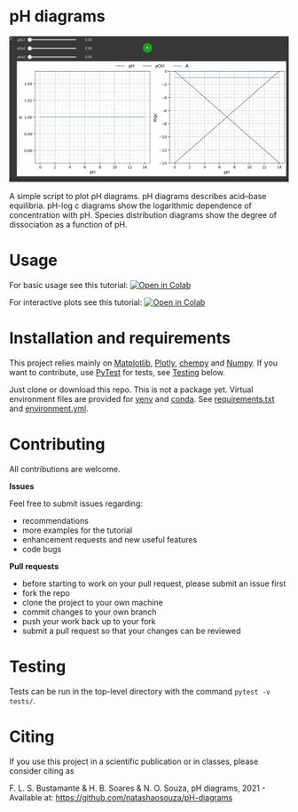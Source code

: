 # pH diagrams

![animation](images/animation.gif)

A simple script to plot pH diagrams. pH diagrams describes acid–base equilibria.
pH-log c diagrams show the logarithmic dependence of concentration with pH.
Species distribution diagrams show the degree of dissociation as a function of pH.

# Usage

For basic usage see this tutorial: 
[![Open in Colab](https://colab.research.google.com/assets/colab-badge.svg)](https://colab.research.google.com/github/chicolucio/pH-diagrams/blob/master/tutorial.ipynb)

For interactive plots see this tutorial:
[![Open in Colab](https://colab.research.google.com/assets/colab-badge.svg)](https://colab.research.google.com/github/chicolucio/pH-diagrams/blob/master/tutorial_interativo.ipynb)


# Installation and requirements

This project relies mainly on [Matplotlib](https://matplotlib.org/),
[Plotly](https://plotly.com/), [chempy](https://github.com/bjodah/chempy) and
[Numpy](https://numpy.org/). If you want to contribute, use
[PyTest](https://docs.pytest.org/en/6.2.x/)
for tests, see [Testing](#testing) below.

Just clone or download this repo. This is not a package yet. Virtual environment
files are provided for [venv](https://docs.python.org/3/library/venv.html) and
[conda](https://conda.io/projects/conda/en/latest/user-guide/tasks/manage-environments.html).
See [requirements.txt](requirements.txt) and [environment.yml](environment.yml).

# Contributing

All contributions are welcome.

**Issues**

Feel free to submit issues regarding:

- recommendations
- more examples for the tutorial
- enhancement requests and new useful features
- code bugs

**Pull requests**

- before starting to work on your pull request, please submit an issue first
- fork the repo
- clone the project to your own machine
- commit changes to your own branch
- push your work back up to your fork
- submit a pull request so that your changes can be reviewed

# Testing

Tests can be run in the top-level directory with the command `pytest -v tests/`.

# Citing

If you use this project in a scientific publication or in classes, please consider citing as

F. L. S. Bustamante & H. B. Soares & N. O. Souza, pH diagrams, 2021 - Available at: https://github.com/natashaosouza/pH-diagrams
